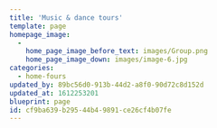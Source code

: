 ```yaml
---
title: 'Music & dance tours'
template: page
homepage_image:
  -
    home_page_image_before_text: images/Group.png
    home_page_image_down: images/image-6.jpg
categories:
  - home-fours
updated_by: 89bc56d0-913b-44d2-a8f0-90d72c8d152d
updated_at: 1612253201
blueprint: page
id: cf9ba639-b295-44b4-9891-ce26cf4b07fe
---
```

